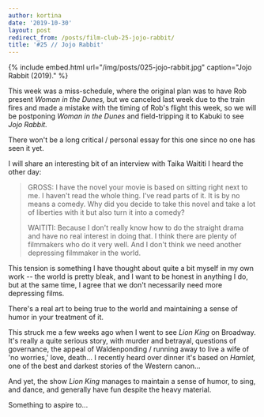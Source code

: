 ```yaml
---
author: kortina
date: '2019-10-30'
layout: post
redirect_from: /posts/film-club-25-jojo-rabbit/
title: '#25 // Jojo Rabbit'
---
```


{% include embed.html url="/img/posts/025-jojo-rabbit.jpg" caption="Jojo Rabbit (2019)." %} 

This week was a miss-schedule, where the original plan was to have Rob present *Woman in the Dunes,*
but we canceled last week due to the train fires and made a mistake with the timing of Rob's
flight this week, so we will be postponing *Woman in the Dunes* and field-tripping it to Kabuki
to see *Jojo Rabbit.*

There won't be a long critical / personal essay for this one since no one has seen it yet.

I will share an interesting bit of an interview with Taika Waititi I heard the other day:

> GROSS: I have the novel your movie is based on sitting right next to me. I haven't read the whole thing. I've read parts of it. It is by no means a comedy. Why did you decide to take this novel and take a lot of liberties with it but also turn it into a comedy?
> 
> WAITITI: Because I don't really know how to do the straight drama and have no real interest in doing that. I think there are plenty of filmmakers who do it very well. And I don't think we need another depressing filmmaker in the world.

This tension is something I have thought about quite a bit myself in my own work -- the world is
pretty bleak, and I want to be honest in anything I do, but at the same time, I agree that we
don't necessarily need more depressing films.

There's a real art to being true to the world and maintaining a sense of humor in your treatment of
it.

This struck me a few weeks ago when I went to see *Lion King* on Broadway. It's really a quite
serious story, with murder and betrayal, questions of governance, the appeal of Waldenponding /
running away to live a wife of 'no worries,' love, death... I recently heard over dinner it's based
on *Hamlet,* one of the best and darkest stories of the Western canon...

And yet, the show *Lion King* manages to maintain a sense of humor, to sing, and dance, and
generally have fun despite the heavy material.

Something to aspire to...